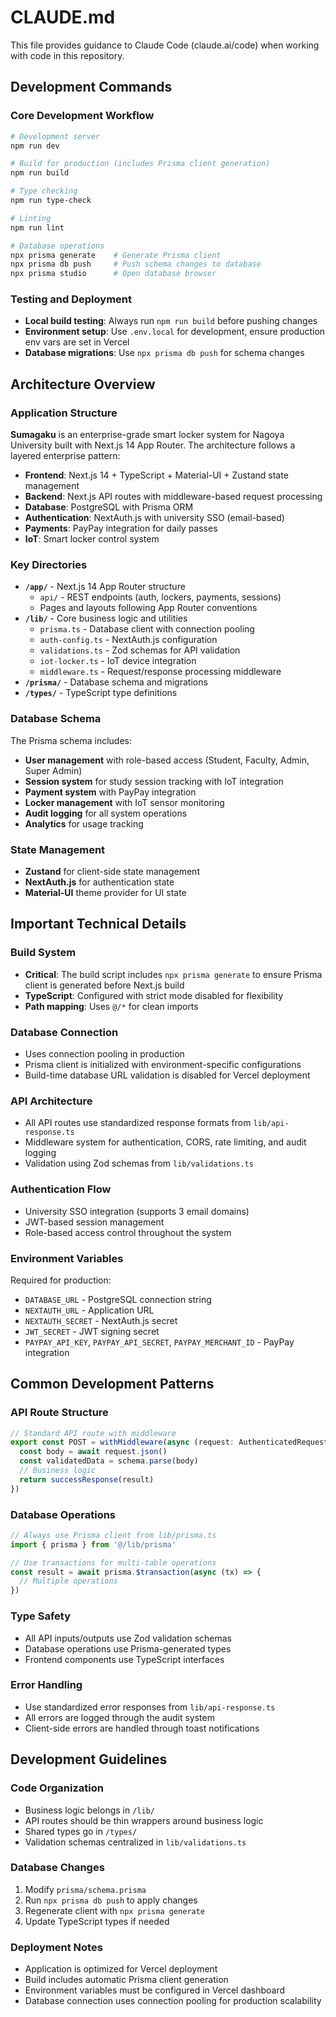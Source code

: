 # CLAUDE.md

This file provides guidance to Claude Code (claude.ai/code) when working with code in this repository.

## Development Commands

### Core Development Workflow
```bash
# Development server
npm run dev

# Build for production (includes Prisma client generation)
npm run build

# Type checking
npm run type-check

# Linting
npm run lint

# Database operations
npx prisma generate    # Generate Prisma client
npx prisma db push     # Push schema changes to database
npx prisma studio      # Open database browser
```

### Testing and Deployment
- **Local build testing**: Always run `npm run build` before pushing changes
- **Environment setup**: Use `.env.local` for development, ensure production env vars are set in Vercel
- **Database migrations**: Use `npx prisma db push` for schema changes

## Architecture Overview

### Application Structure
**Sumagaku** is an enterprise-grade smart locker system for Nagoya University built with Next.js 14 App Router. The architecture follows a layered enterprise pattern:

- **Frontend**: Next.js 14 + TypeScript + Material-UI + Zustand state management
- **Backend**: Next.js API routes with middleware-based request processing
- **Database**: PostgreSQL with Prisma ORM
- **Authentication**: NextAuth.js with university SSO (email-based)
- **Payments**: PayPay integration for daily passes
- **IoT**: Smart locker control system

### Key Directories
- **`/app/`** - Next.js 14 App Router structure
  - `api/` - REST endpoints (auth, lockers, payments, sessions)
  - Pages and layouts following App Router conventions
- **`/lib/`** - Core business logic and utilities
  - `prisma.ts` - Database client with connection pooling
  - `auth-config.ts` - NextAuth.js configuration
  - `validations.ts` - Zod schemas for API validation
  - `iot-locker.ts` - IoT device integration
  - `middleware.ts` - Request/response processing middleware
- **`/prisma/`** - Database schema and migrations
- **`/types/`** - TypeScript type definitions

### Database Schema
The Prisma schema includes:
- **User management** with role-based access (Student, Faculty, Admin, Super Admin)
- **Session system** for study session tracking with IoT integration
- **Payment system** with PayPay integration
- **Locker management** with IoT sensor monitoring
- **Audit logging** for all system operations
- **Analytics** for usage tracking

### State Management
- **Zustand** for client-side state management
- **NextAuth.js** for authentication state
- **Material-UI** theme provider for UI state

## Important Technical Details

### Build System
- **Critical**: The build script includes `npx prisma generate` to ensure Prisma client is generated before Next.js build
- **TypeScript**: Configured with strict mode disabled for flexibility
- **Path mapping**: Uses `@/*` for clean imports

### Database Connection
- Uses connection pooling in production
- Prisma client is initialized with environment-specific configurations
- Build-time database URL validation is disabled for Vercel deployment

### API Architecture
- All API routes use standardized response formats from `lib/api-response.ts`
- Middleware system for authentication, CORS, rate limiting, and audit logging
- Validation using Zod schemas from `lib/validations.ts`

### Authentication Flow
- University SSO integration (supports 3 email domains)
- JWT-based session management
- Role-based access control throughout the system

### Environment Variables
Required for production:
- `DATABASE_URL` - PostgreSQL connection string
- `NEXTAUTH_URL` - Application URL
- `NEXTAUTH_SECRET` - NextAuth.js secret
- `JWT_SECRET` - JWT signing secret
- `PAYPAY_API_KEY`, `PAYPAY_API_SECRET`, `PAYPAY_MERCHANT_ID` - PayPay integration

## Common Development Patterns

### API Route Structure
```typescript
// Standard API route with middleware
export const POST = withMiddleware(async (request: AuthenticatedRequest) => {
  const body = await request.json()
  const validatedData = schema.parse(body)
  // Business logic
  return successResponse(result)
})
```

### Database Operations
```typescript
// Always use Prisma client from lib/prisma.ts
import { prisma } from '@/lib/prisma'

// Use transactions for multi-table operations
const result = await prisma.$transaction(async (tx) => {
  // Multiple operations
})
```

### Type Safety
- All API inputs/outputs use Zod validation schemas
- Database operations use Prisma-generated types
- Frontend components use TypeScript interfaces

### Error Handling
- Use standardized error responses from `lib/api-response.ts`
- All errors are logged through the audit system
- Client-side errors are handled through toast notifications

## Development Guidelines

### Code Organization
- Business logic belongs in `/lib/`
- API routes should be thin wrappers around business logic
- Shared types go in `/types/`
- Validation schemas centralized in `lib/validations.ts`

### Database Changes
1. Modify `prisma/schema.prisma`
2. Run `npx prisma db push` to apply changes
3. Regenerate client with `npx prisma generate`
4. Update TypeScript types if needed

### Deployment Notes
- Application is optimized for Vercel deployment
- Build includes automatic Prisma client generation
- Environment variables must be configured in Vercel dashboard
- Database connection uses connection pooling for production scalability